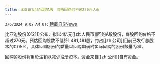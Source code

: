 ```yaml
---
title: 比亚迪拟4亿回购A股　每股回购价不逾270元人币
---
```

`3/6/2024 9:05 AM UTC` [轉載自GNews](https://gnews.org/articles/2370053)

比亚迪股份(01211)公布，拟以4亿元[[zh:人民币]]回购A股股份，每股回购价格不超过270元。预估回购股数不低於1,481,481股，约占[[zh:公司]]目前已发行总股本的0.05%，具体回购股份的数量以回购期满时实际回购的股份数量为准。

回购的股份将用於注销以减少注册资本。资金来自[[zh:公司]]自有资金。
